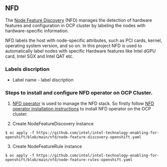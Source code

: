 ## NFD

The [Node Feature Discovery](https://github.com/openshift/node-feature-discovery) (NFD) manages the detection of hardware features and configuration in OCP cluster by labeling the nodes with hardware-specific information.

NFD labels the host with node-specific attributes, such as PCI cards, kernel, operating system version, and so on. In this project NFD is used to automatically label nodes with specific Hardware features like Intel dGPU card, Intel SGX and Intel QAT etc.

### Labels discription

* Label name - label discription

### Steps to install and configure NFD operator on OCP Cluster.

1. [NFD operator](https://github.com/openshift/cluster-nfd-operator) is used to manage the NFD stack. So firstly follow [NFD operator installation instructions](https://docs.openshift.com/container-platform/4.12/hardware_enablement/psap-node-feature-discovery-operator.html#install-operator-web-console_node-feature-discovery-operator) to install NFD operator on the OCP cluster. 

2. Create NodeFeatureDiscovery instance

```$ oc apply -f https://github.com/intel/intel-technology-enabling-for-openshift/blob/main/nfd/node-feature-discovery-openshift.yaml```

3. Create NodeFeatureRule instance

```$ oc apply -f https://github.com/intel/intel-technology-enabling-for-openshift/blob/main/nfd/node-feature-rules-openshift.yaml```

